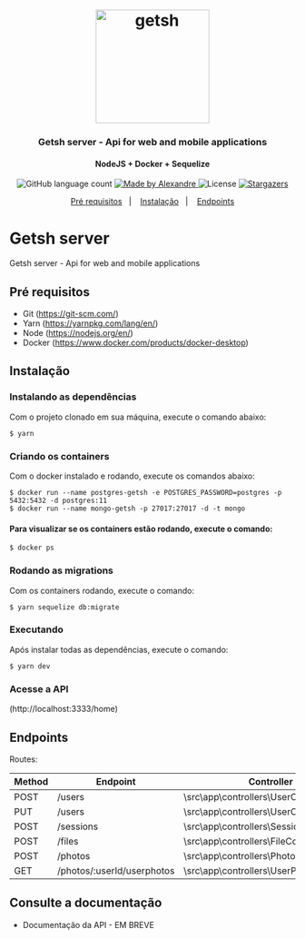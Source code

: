 <h1 align="center">
  <img alt="getsh" title="getsh" src="../.github/getsh-mustache-icon.png" width="200px" />
</h1>

<h3 align="center">
  Getsh server - Api for web and mobile applications
</h3>

<h4 align="center">
  NodeJS + Docker + Sequelize
</h4>

<p align="center">
  <img alt="GitHub language count" src="https://img.shields.io/github/languages/count/AlexandreMacedoo/getsh?color=%2304D361">

  <a href="https://github.com/AlexandreMacedoo">
    <img alt="Made by Alexandre" src="https://img.shields.io/badge/made%20by-Alexandre-%2304D361">
  </a>

  <img alt="License" src="https://img.shields.io/badge/license-MIT-%2304D361">

  <a href="https://github.com/AlexandreMacedoo/getsh/stargazers">
    <img alt="Stargazers" src="https://img.shields.io/github/stars/AlexandreMacedoo/getsh?style=social">
  </a>
</p>

<p align="center">
  <a href="#pré-requisitos">Pré requisitos</a>&nbsp;&nbsp;&nbsp;|&nbsp;&nbsp;&nbsp;
  <a href="#instalação">Instalação</a>&nbsp;&nbsp;&nbsp;|&nbsp;&nbsp;&nbsp;
  <a href="#endpoints">Endpoints</a>
</p>


# Getsh server
Getsh server - Api for web and mobile applications


## Pré requisitos

- Git (https://git-scm.com/)
- Yarn (https://yarnpkg.com/lang/en/)
- Node (https://nodejs.org/en/)
- Docker (https://www.docker.com/products/docker-desktop)

## Instalação
### Instalando as dependências
Com o projeto clonado em sua máquina, execute o comando abaixo:

```ssh
$ yarn
```
### Criando os containers
Com o docker instalado e rodando, execute os comandos abaixo:

```ssh
$ docker run --name postgres-getsh -e POSTGRES_PASSWORD=postgres -p 5432:5432 -d postgres:11
$ docker run --name mongo-getsh -p 27017:27017 -d -t mongo
```
#### Para visualizar se os containers estão rodando, execute o comando:

```ssh
$ docker ps
```
### Rodando as migrations
Com os containers rodando, execute o comando:

```ssh
$ yarn sequelize db:migrate
```
### Executando
Após instalar todas as dependências, execute o comando:

```ssh
$ yarn dev
```
### Acesse a API
(http://localhost:3333/home)

## Endpoints
Routes:

Method | Endpoint | Controller | Action | Authentication
--- | --- | --- | --- | ---
POST   | /users                             | \src\app\controllers\UserController                   | store      | no
PUT    | /users                             | \src\app\controllers\UserController                   | update     | yes
POST   | /sessions                          | \src\app\controllers\SessionController                | store      | no
POST   | /files                             | \src\app\controllers\FileController                   | store      | yes
POST   | /photos                            | \src\app\controllers\PhotoController                  | store      | yes
GET    | /photos/:userId/userphotos         | \src\app\controllers\UserPhotoController              | index      | yes


## Consulte a documentação
- Documentação da API - EM BREVE
